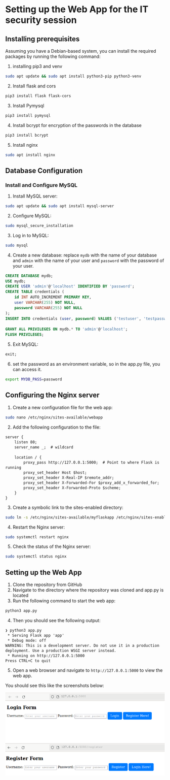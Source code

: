 
# Setting up the Web App for the IT security session

## Installing prerequisites
Assuming you have a Debian-based system, you can install the required packages by running the following command:

1. installing pip3 and venv
```bash
sudo apt update && sudo apt install python3-pip python3-venv
```
2. Install flask and cors
```bash
pip3 install flask flask-cors
```
3. Install Pymysql
```bash
pip3 install pymysql
```
4. Install bcrypt for encryption of the passwords in the database
```bash
pip3 install bcrypt
```
5. Install nginx
```bash
sudo apt install nginx
```


## Database Configuration

### Install and Configure MySQL

1. Install MySQL server:

```bash
sudo apt update && sudo apt install mysql-server
```
2. Configure MySQL:

```bash
sudo mysql_secure_installation
```
3. Log in to MySQL:

```bash
sudo mysql
```
4. Create a new database:
   replace `mydb` with the name of your database and `admin` with the name of your user and `password` with the password of your user.
```sql
CREATE DATABASE mydb;
USE mydb;
CREATE USER 'admin'@'localhost' IDENTIFIED BY 'password';
CREATE TABLE credentials (
    id INT AUTO_INCREMENT PRIMARY KEY,
    user VARCHAR(255) NOT NULL,
    password VARCHAR(255) NOT NULL
);
INSERT INTO credentials (user, password) VALUES ('testuser', 'testpassword');

GRANT ALL PRIVILEGES ON mydb.* TO 'admin'@'localhost';
FLUSH PRIVILEGES;
```
5. Exit MySQL:

```sql
exit;
```

6. set the password as an environment variable, so in the app.py file, you can access it.
```bash
export MYDB_PASS=password
```
## Configuring the Nginx server

1. Create a new configuration file for the web app:
```bash
sudo nano /etc/nginx/sites-available/webapp
```

2. Add the following configuration to the file:
```nginx
server {
    listen 80;
    server_name _;  # wildcard

    location / {
        proxy_pass http://127.0.0.1:5000;  # Point to where Flask is running
        proxy_set_header Host $host;
        proxy_set_header X-Real-IP $remote_addr;
        proxy_set_header X-Forwarded-For $proxy_add_x_forwarded_for;
        proxy_set_header X-Forwarded-Proto $scheme;
    }
}
```
3. Create a symbolic link to the sites-enabled directory:
```bash
sudo ln -s /etc/nginx/sites-available/myflaskapp /etc/nginx/sites-enabled
```
4. Restart the Nginx server:
```bash
sudo systemctl restart nginx
```
5. Check the status of the Nginx server:
```bash
sudo systemctl status nginx
```

## Setting up the Web App

1. Clone the repository from GitHub
2. Navigate to the directory where the repository was cloned and app.py is located
3. Run the following command to start the web app:
```bash
python3 app.py
```
4. Then you should see the following output:
```
❯ python3 app.py
 * Serving Flask app 'app'
 * Debug mode: off
WARNING: This is a development server. Do not use it in a production deployment. Use a production WSGI server instead.
 * Running on http://127.0.0.1:5000
Press CTRL+C to quit
```
5. Open a web browser and navigate to `http://127.0.0.1:5000` to view the web app.

You should see this like the screenshots below:

![Login Page](Documentation/Screenshot%20from%202024-04-29%2022-21-07.png)
![Register Page](Documentation/Screenshot%20from%202024-04-29%2022-21-55.png)
